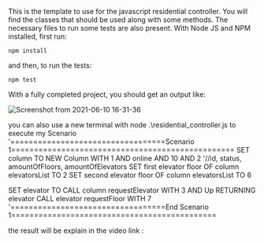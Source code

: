 This is the template to use for the javascript residential controller. You will find the classes that should be used along with some methods.
The necessary files to run some tests are also present. With Node JS and NPM installed, first run:

`npm install`

and then, to run the tests:

`npm test`

With a fully completed project, you should get an output like:

![Screenshot from 2021-06-10 16-31-36](https://user-images.githubusercontent.com/28630658/121592985-5edd2600-ca09-11eb-9ff0-38215b74c67c.png)

you can also use a new terminal with node .\residential_controller.js to execute my Scenario
'==================================Scenario 1=================================================
SET column TO NEW Column WITH 1 AND online AND 10 AND 2 '//id, status, amountOfFloors, amountOfElevators
SET first elevator floor OF column elevatorsList TO 2
SET second elevator floor OF column elevatorsList TO 6

SET elevator TO CALL column requestElevator WITH 3 AND Up RETURNING elevator
CALL elevator requestFloor WITH 7
'==================================End Scenario 1=============================================

the result will be explain in the video link :
